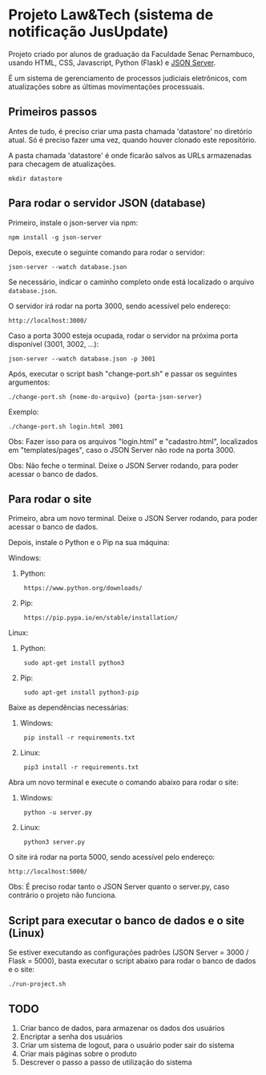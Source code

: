 # Projeto Law&Tech (sistema de notificação JusUpdate)

Projeto criado por alunos de graduação da Faculdade Senac Pernambuco, usando HTML, CSS, Javascript, Python (Flask) e [JSON Server](https://github.com/typicode/json-server).

É um sistema de gerenciamento de processos judiciais eletrônicos, com atualizações sobre as últimas movimentações processuais.

## Primeiros passos

Antes de tudo, é preciso criar uma pasta chamada 'datastore' no diretório atual. Só é preciso fazer uma vez, quando houver clonado este repositório.

A pasta chamada 'datastore' é onde ficarão salvos as URLs armazenadas para checagem de atualizações.

    mkdir datastore

## Para rodar o servidor JSON (database)

Primeiro, instale o json-server via npm:

    npm install -g json-server

Depois, execute o seguinte comando para rodar o servidor:

    json-server --watch database.json

Se necessário, indicar o caminho completo onde está localizado o arquivo `database.json`.

O servidor irá rodar na porta 3000, sendo acessível pelo endereço:

    http://localhost:3000/

Caso a porta 3000 esteja ocupada, rodar o servidor na próxima porta disponível (3001, 3002, ...):

    json-server --watch database.json -p 3001

Após, executar o script bash "change-port.sh" e passar os seguintes argumentos:

    ./change-port.sh {nome-do-arquivo} {porta-json-server}
    
Exemplo:
    
    ./change-port.sh login.html 3001

Obs: Fazer isso para os arquivos "login.html" e "cadastro.html", localizados em "templates/pages", caso o JSON Server não rode na porta 3000.

Obs: Não feche o terminal. Deixe o JSON Server rodando, para poder acessar o banco de dados.

## Para rodar o site

Primeiro, abra um novo terminal. Deixe o JSON Server rodando, para poder acessar o banco de dados.  

Depois, instale o Python e o Pip na sua máquina:

Windows:
   
1. Python: 

        https://www.python.org/downloads/

2. Pip: 

        https://pip.pypa.io/en/stable/installation/

Linux:

1. Python: 

        sudo apt-get install python3

2. Pip: 
    
        sudo apt-get install python3-pip  


Baixe as dependências necessárias:

1. Windows:

        pip install -r requirements.txt

2. Linux:

        pip3 install -r requirements.txt

Abra um novo terminal e execute o comando abaixo para rodar o site:

1. Windows:

        python -u server.py

2. Linux:

        python3 server.py

O site irá rodar na porta 5000, sendo acessível pelo endereço:

    http://localhost:5000/

Obs: É preciso rodar tanto o JSON Server quanto o server.py, caso contrário o projeto não funciona.

## Script para executar o banco de dados e o site (Linux)

Se estiver executando as configurações padrões (JSON Server = 3000 / Flask = 5000), basta executar o script abaixo para rodar o banco de dados e o site:

    ./run-project.sh

## TODO

1. Criar banco de dados, para armazenar os dados dos usuários
2. Encriptar a senha dos usuários
3. Criar um sistema de logout, para o usuário poder sair do sistema
4. Criar mais páginas sobre o produto
5. Descrever o passo a passo de utilização do sistema